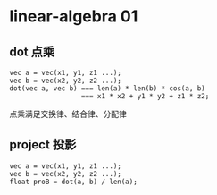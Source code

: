# linear-algebra 01

## dot 点乘

```
vec a = vec(x1, y1, z1 ...);
vec b = vec(x2, y2, z2 ...);
dot(vec a, vec b) === len(a) * len(b) * cos(a, b)
                  === x1 * x2 + y1 * y2 + z1 * z2;
```

点乘满足交换律、结合律、分配律

## project 投影

```
vec a = vec(x1, y1, z1 ...);
vec b = vec(x2, y2, z2 ...);
float proB = dot(a, b) / len(a);
```
